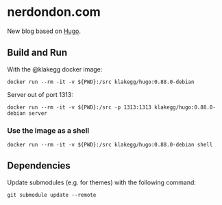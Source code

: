 # nerdondon.com

New blog based on [Hugo](https://gohugo.io/).

## Build and Run

With the @klakegg docker image:

```shell
docker run --rm -it -v ${PWD}:/src klakegg/hugo:0.88.0-debian
```

Server out of port 1313:

```shell
docker run --rm -it -v ${PWD}:/src -p 1313:1313 klakegg/hugo:0.88.0-debian server
```

### Use the image as a shell

```shell
docker run --rm -it -v ${PWD}:/src klakegg/hugo:0.88.0-debian shell
```

## Dependencies

Update submodules (e.g. for themes) with the following command:

```shell
git submodule update --remote
```
